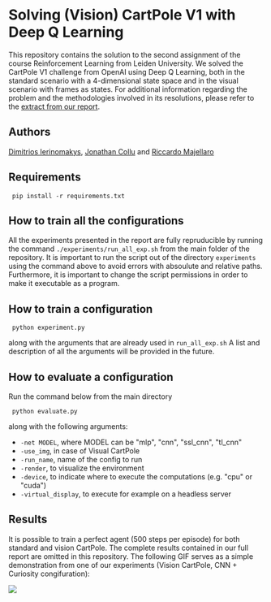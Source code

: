 # Solving (Vision) CartPole V1 with Deep Q Learning
This repository contains the solution to the second assignment of the course Reinforcement Learning from Leiden University. We solved the CartPole V1 challenge from OpenAI using Deep Q Learning, both in the standard scenario with a 4-dimensional state space and in the visual scenario with frames as states. For additional information regarding the problem and the methodologies involved in its resolutions, please refer to the <a href=https://github.com/riccardomajellaro/DeepQLearning/blob/main/report_extract.pdf>extract from our report<a/>.

## Authors
<a href="https://github.com/OhGreat">Dimitrios Ierinomakys</a>, <a href="https://github.com/JonathanCollu">Jonathan Collu</a> and <a href="https://github.com/riccardomajellaro">Riccardo Majellaro</a>

## Requirements
 
```
 pip install -r requirements.txt
```

## How to train all the configurations

All the experiments presented in the report are fully repruducible by running the command
`./experiments/run_all_exp.sh` from the main folder of the repository. It is important to run the script out of the directory `experiments` using the command above to avoid errors with absoulute and relative paths. 
Furthermore, it is important to change the script permissions in order to make it executable as a program.

## How to train a configuration
```
 python experiment.py
```
along with the arguments that are already used in `run_all_exp.sh`
A list and description of all the arguments will be provided in the future.

## How to evaluate a configuration
Run the command below from the main directory
```
 python evaluate.py
```
along with the following arguments:
- `-net MODEL`, where MODEL can be "mlp", "cnn", "ssl_cnn", "tl_cnn"
- `-use_img`, in case of Visual CartPole
- `-run_name`, name of the config to run
- `-render`, to visualize the environment
- `-device`, to indicate where to execute the computations (e.g. "cpu" or "cuda")
- `-virtual_display`, to execute for example on a headless server

## Results
It is possible to train a perfect agent (500 steps per episode) for both standard and vision CartPole. The complete results contained in our full report are omitted in this repository. The following GIF serves as a simple demonstration from one of our experiments (Vision CartPole, CNN + Curiosity congifuration):

 ![](https://github.com/riccardomajellaro/DeepQLearning/blob/main/readme_files/cartpole_solved_expampl.gif)
